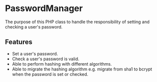 # PasswordManager

The purpose of this PHP class to handle the responsibility of setting and checking a user's password.

## Features
* Set a user's password.
* Check a user's password is valid.
* Able to perform hashing with different algorithms.
* Able to migrate the hashing algorithm e.g. migrate from sha1 to bcrypt when the password is set or checked.